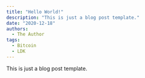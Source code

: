 ```yaml
---
title: "Hello World!"
description: "This is just a blog post template."
date: "2020-12-18"
authors:
  - The Author
tags:
  - Bitcoin
  - LDK
---
```

This is just a blog post template.
